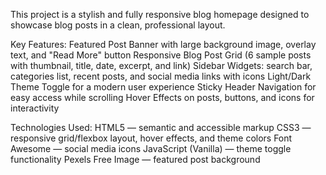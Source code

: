 This project is a stylish and fully responsive blog homepage designed to showcase blog posts in a clean, professional layout.

Key Features:
Featured Post Banner with large background image, overlay text, and "Read More" button
Responsive Blog Post Grid (6 sample posts with thumbnail, title, date, excerpt, and link)
Sidebar Widgets: search bar, categories list, recent posts, and social media links with icons
Light/Dark Theme Toggle for a modern user experience
Sticky Header Navigation for easy access while scrolling
Hover Effects on posts, buttons, and icons for interactivity

Technologies Used:
HTML5 — semantic and accessible markup
CSS3 — responsive grid/flexbox layout, hover effects, and theme colors
Font Awesome — social media icons
JavaScript (Vanilla) — theme toggle functionality
Pexels Free Image — featured post background

